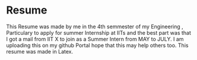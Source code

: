 # Resume
This Resume was made by me in the 4th semmester of my Engineering , Particulary to apply for summer Internship at IITs and the best part was that I got a mail from IIT X to join as a Summer Intern from MAY to JULY. I am uploading this on my github Portal hope that this may help others too. This resume was made in Latex. 
